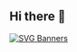 ## Hi there 👋

[![SVG Banners](https://svg-banners.vercel.app/api?type=luminance&text1=DavidMBK%20♚&width=800&height=400)](https://github.com/Akshay090/svg-banners)
